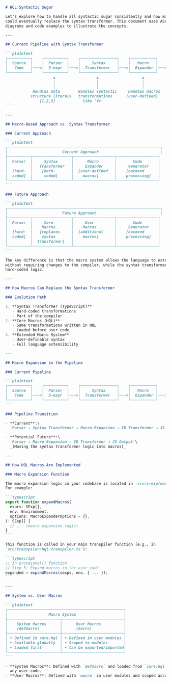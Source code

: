 ````markdown
# HQL Syntactic Sugar

Let's explore how to handle all syntactic sugar consistently and how macros
could eventually replace the syntax transformer. This document uses ASCII
diagrams and code examples to illustrate the concepts.

---

## Current Pipeline with Syntax Transformer

```plaintext
┌──────────┐    ┌──────────┐    ┌────────────────┐    ┌───────────┐    ┌──────────┐
│  Source  │    │  Parser  │    │     Syntax     │    │   Macro   │    │    IR    │
│   Code   │───>│  S-expr  │───>│  Transformer   │───>│  Expander │───>│Transformer│
└──────────┘    └──────────┘    └────────────────┘    └───────────┘    └──────────┘
                     ▲                  ▲                   ▲                ▲
                     │                  │                   │                │
                     │                  │                   │                │
            Handles data        Handles syntactic     Handles macros    Generates code
           structure literals   transformations      (user-defined)    from canonical
               [1,2,3]            like 'fx'                             expressions
```

---

## Macro-Based Approach vs. Syntax Transformer

### Current Approach

```plaintext
┌───────────────────────────────────────────────────────────────────┐
│                        Current Approach                           │
├──────────┬─────────────────┬──────────────────┬──────────────────┤
│  Parser  │     Syntax      │      Macro       │       Code       │
│          │   Transformer   │     Expander     │     Generator    │
│  [hard-  │    [hard-       │  [user-defined   │    [backend      │
│  coded]  │     coded]      │    macros]       │    processing]   │
└──────────┴─────────────────┴──────────────────┴──────────────────┘
```

### Future Approach

```plaintext
┌───────────────────────────────────────────────────────────────────┐
│                        Future Approach                            │
├──────────┬─────────────────┬──────────────────┬──────────────────┤
│  Parser  │     Core        │     User         │       Code       │
│          │    Macros       │    Macros        │     Generator    │
│  [hard-  │   [replaces     │  [additional     │    [backend      │
│  coded]  │    syntax       │    macros]       │    processing]   │
│          │  transformer]   │                  │                  │
└──────────┴─────────────────┴──────────────────┴──────────────────┘
```

The key difference is that the macro system allows the language to extend itself
without requiring changes to the compiler, while the syntax transformer involves
hard-coded logic.

---

## How Macros Can Replace the Syntax Transformer

### Evolution Path

1. **Syntax Transformer (TypeScript)**
   - Hard-coded transformations
   - Part of the compiler
2. **Core Macros (HQL)**
   - Same transformations written in HQL
   - Loaded before user code
3. **Extended Macro System**
   - User-definable syntax
   - Full language extensibility

---

## Macro Expansion in the Pipeline

### Current Pipeline

```plaintext
┌──────────┐    ┌──────────┐    ┌────────────────┐    ┌───────────┐    ┌──────────┐
│  Source  │    │  Parser  │    │     Syntax     │    │   Macro   │    │    IR    │
│   Code   │───>│  S-expr  │───>│  Transformer   │───>│  Expander │───>│Transformer│
└──────────┘    └──────────┘    └────────────────┘    └───────────┘    └──────────┘
```

### Pipeline Transition

- **Current**:\
  `Parser → Syntax Transformer → Macro Expansion → IR Transformer → JS Output`

- **Potential Future**:\
  `Parser → Macro Expansion → IR Transformer → JS Output`\
  _(Moving the syntax transformer logic into macros)_

---

## How HQL Macros Are Implemented

### Macro Expansion Function

The macro expansion logic in your codebase is located in `src/s-exp/macro.ts`.
For example:

```typescript
export function expandMacros(
  exprs: SExp[],
  env: Environment,
  options: MacroExpanderOptions = {},
): SExp[] {
  // ... (macro expansion logic)
}
```

This function is called in your main transpiler function (e.g., in
`src/transpiler/hql-transpiler.ts`):

```typescript
// In processHql() function
// Step 5: Expand macros in the user code
expanded = expandMacros(sexps, env, { ... });
```

---

## System vs. User Macros

```plaintext
┌───────────────────────────────────────────────────┐
│                  Macro System                     │
├───────────────────────┬───────────────────────────┤
│    System Macros      │      User Macros          │
│    (defmacro)         │      (macro)              │
├───────────────────────┼───────────────────────────┤
│ • Defined in core.hql │ • Defined in user modules │
│ • Available globally  │ • Scoped to modules       │
│ • Loaded first        │ • Can be exported/imported│
└───────────────────────┴───────────────────────────┘
```

- **System Macros**: Defined with `defmacro` and loaded from `core.hql` before
  any user code.
- **User Macros**: Defined with `macro` in user modules and scoped accordingly.